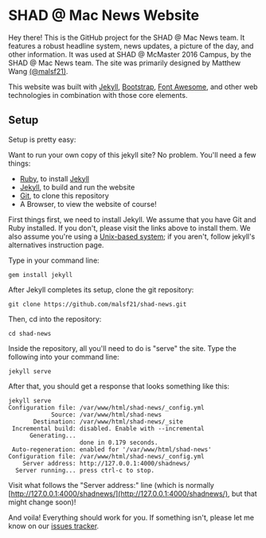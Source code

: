 # SHAD @ Mac News Website

Hey there! This is the GitHub project for the SHAD @ Mac News team. It features a robust headline system, news updates, a picture of the day, and other information. It was used at SHAD @ McMaster 2016 Campus, by the SHAD @ Mac News team. The site was primarily designed by Matthew Wang [(@malsf21)](https://github.com/malsf21/).

This website was built with [Jekyll](http://jekyllrb.com), [Bootstrap](http://getbootstrap.com), [Font Awesome](fontawesome.io), and other web technologies in combination with those core elements.

## Setup

Setup is pretty easy:

Want to run your own copy of this jekyll site? No problem. You'll need a few things:

* [Ruby](https://www.ruby-lang.org/en/), to install [Jekyll](https://jekyllrb.com)
* [Jekyll](https://jekyllrb.com), to build and run the website
* [Git](https://git-scm.com/), to clone this repository
* A Browser, to view the website of course!

First things first, we need to install Jekyll. We assume that you have Git and Ruby installed. If you don't, please visit the links above to install them. We also assume you're using a [Unix-based system](https://en.wikipedia.org/wiki/Unix); if you aren't, follow jekyll's alternatives instruction page.

Type in your command line:
```
gem install jekyll
```

After Jekyll completes its setup, clone the git repository:
```
git clone https://github.com/malsf21/shad-news.git
```

Then, cd into the repository:
```
cd shad-news
```

Inside the repository, all you'll need to do is "serve" the site. Type the following into your command line:
```
jekyll serve
```

After that, you should get a response that looks something like this:

```
jekyll serve
Configuration file: /var/www/html/shad-news/_config.yml
            Source: /var/www/html/shad-news
       Destination: /var/www/html/shad-news/_site
 Incremental build: disabled. Enable with --incremental
      Generating... 
                    done in 0.179 seconds.
 Auto-regeneration: enabled for '/var/www/html/shad-news'
Configuration file: /var/www/html/shad-news/_config.yml
    Server address: http://127.0.0.1:4000/shadnews/
  Server running... press ctrl-c to stop.

```

Visit what follows the "Server address:" line (which is normally [http://127.0.0.1:4000/shadnews/](http://127.0.0.1:4000/shadnews/), but that might change soon)!

And voila! Everything should work for you. If something isn't, please let me know on our [issues tracker](https://github.com/malsf21/shad-news/issues).
